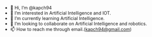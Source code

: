 - 👋 Hi, I’m @kapch94
- 👀 I’m interested in Artificial Intelligence and IOT.
- 🌱 I’m currently learning Artificial Intelligence.
- 💞️ I’m looking to collaborate on Artificial Intelligence and robotics.
- 📫 How to reach me through email.(kapch94@gmail.com)

<!---
kapch94/kapch94 is a ✨ special ✨ repository because its `README.md` (this file) appears on your GitHub profile.
You can click the Preview link to take a look at your changes.
--->
